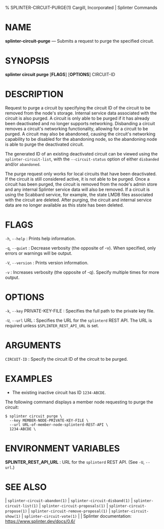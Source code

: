 % SPLINTER-CIRCUIT-PURGE(1) Cargill, Incorporated | Splinter Commands
<!--
  Copyright 2018-2022 Cargill Incorporated
  Licensed under Creative Commons Attribution 4.0 International License
  https://creativecommons.org/licenses/by/4.0/
-->

NAME
====

**splinter-circuit-purge** — Submits a request to purge the specified circuit.

SYNOPSIS
========
**splinter circuit purge** \[**FLAGS**\] \[**OPTIONS**\] CIRCUIT-ID

DESCRIPTION
===========
Request to purge a circuit by specifying the circuit ID of the circuit to be
removed from the node's storage. Internal service data associated with the
circuit is also purged. A circuit is only able to be purged if it has already
been deactivated and no longer supports networking. Disbanding a circuit
removes a circuit's networking functionality, allowing for a circuit to be
purged. A circuit may also be abandoned, causing the circuit's networking
capability to be disabled for the abandoning node, so the abandoning node
is able to purge the deactivated circuit.

The generated ID of an existing deactivated circuit can be viewed using the
`splinter-circuit-list`, with the `--circuit-status` option of either
`disbanded` and/or `abandoned`.

The purge request only works for local circuits that have been deactivated. If
the circuit is still considered active, it is not able to be purged. Once a
circuit has been purged, the circuit is removed from the node's admin store and
any internal Splinter service data will also be removed. If a circuit is using
the Scabbard service, for example, the state LMDB files associated with the
circuit are deleted. After purging, the circuit and internal service data are
no longer available as this state has been deleted.

FLAGS
=====
`-h`, `--help`
: Prints help information.

`-q`, `--quiet`
: Decrease verbosity (the opposite of -v). When specified, only errors or
  warnings will be output.

`-V`, `--version`
: Prints version information.

`-v`
: Increases verbosity (the opposite of -q). Specify multiple times for more
  output.

OPTIONS
=======
`-k`, `--key` PRIVATE-KEY-FILE
: Specifies the full path to the private key file.

`-U`, `--url` URL
: Specifies the URL for the `splinterd` REST API. The URL is required unless
  `$SPLINTER_REST_API_URL` is set.

ARGUMENTS
=========
`CIRCUIT-ID`
: Specify the circuit ID of the circuit to be purged.

EXAMPLES
========
* The existing inactive circuit has ID `1234-ABCDE`.

The following command displays a member node requesting to purge the circuit:
```
$ splinter circuit purge \
  --key MEMBER-NODE-PRIVATE-KEY-FILE \
  --url URL-of-member-node-splinterd-REST-API \
  1234-ABCDE \
```

ENVIRONMENT VARIABLES
=====================
**SPLINTER_REST_API_URL**
: URL for the `splinterd` REST API. (See `-U`, `--url`.)

SEE ALSO
========
| `splinter-circuit-abandon(1)`
| `splinter-circuit-disband(1)`
| `splinter-circuit-list(1)`
| `splinter-circuit-proposals(1)`
| `splinter-circuit-propose(1)`
| `splinter-circuit-remove-proposal(1)`
| `splinter-circuit-show(1)`
| `splinter-circuit-vote(1)`
|
| Splinter documentation: https://www.splinter.dev/docs/0.6/
